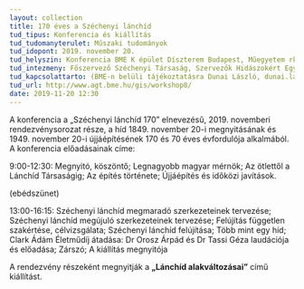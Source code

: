 ```yaml
---
layout: collection
title: 170 éves a Széchenyi lánchíd
tud_tipus: Konferencia és kiállítás
tud_tudomanyterulet: Műszaki tudományok
tud_idopont: 2019. november 20.
tud_helyszin: Konferencia BME K épület Díszterem Budapest, Műegyetem rkp. 3. K épület 1. em., Kiállítás BME Központi Könyvtár, Budapest, Műegyetem rkp. 3. 
tud_intezmeny: Főszervező Széchenyi Társaság, Szervezők Hidászokért Egyesület; Hídépítők Egyesülete; Magyar Műszaki és Közlekedési Múzeum; Budapesti Közlekedési Központ
tud_kapcsolattarto: (BME-n belüli tájékoztatásra Dunai László, dunai.laszlo@epito.bme.hu) 
tud_url: http://www.agt.bme.hu/gis/workshop8/
date: 2019-11-20 12:30
---
```

A konferencia a „Széchenyi lánchíd 170” elnevezésű,  2019. novemberi rendezvénysorozat része, a híd 1849. november 20-i megnyitásának és 1949. november 20-i újjáépítésének 170 és 70 éves évfordulója alkalmából. A konferencia előadásainak címe:

9:00-12:30: Megnyitó, köszöntő; Legnagyobb magyar mérnök; Az ötlettől a Lánchíd Társaságig; Az építés története; Újjáépítés és időközi javítások.

(ebédszünet)

13:00-16:15: Széchenyi lánchíd megmaradó szerkezeteinek tervezése; Széchenyi lánchíd megújuló szerkezeteinek tervezése; Felújítás független szakértése, célvizsgálata; Széchenyi lánchíd felújítása; Több mint egy híd; Clark Ádám Életműdíj átadása: Dr Orosz Árpád és Dr Tassi Géza laudációja és előadása; Zárszó; A kiállítás megnyitója

A rendezvény részeként megnyitják a **„Lánchíd alakváltozásai”** című kiállítást.
